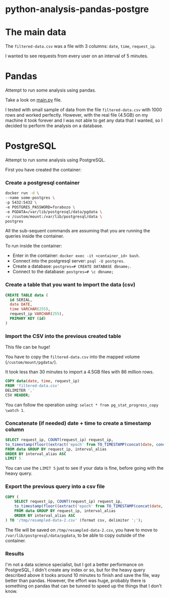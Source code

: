 # python-analysis-pandas-postgre

# The main data
The `filtered-data.csv` was a file with 3 columns:
`date`, `time`, `request_ip`.

I wanted to see requests from every user on an interval of 5 minutes.

# Pandas

Attempt to run some analysis using pandas. 

Take a look on [main.py](./main.py) file.

I tested with small sample of data from the file `filtered-data.csv` with 1000 rows and worked perfectly. However, with the real file (4.5GB) on my machine it took forever and I was not able to get any data that I wanted, so I decided to perform the analysis on a database.

# PostgreSQL

Attempt to run some analysis using PostgreSQL.

First you have created the container:

### Create a postgresql container

```bash
docker run -d \
--name some-postgres \
-p 5432:5432 \
-e POSTGRES_PASSWORD=forabozo \
-e PGDATA=/var/lib/postgresql/data/pgdata \
-v /custom/mount:/var/lib/postgresql/data \
postgres
```

All the sub-sequent commands are assuming that you are running the queries inside the container. 

To run inside the container: 

- Enter in the container: `docker exec -it <container_id> bash`.
- Connect into the postgresql server: `psql -U postgres`.
- Create a database: `postgres=# CREATE DATABASE dbname;`.
- Connect to the database: `postgres=# \c dbname;`

### Create a table that you want to import the data (csv)

```sql
CREATE TABLE data (
  id SERIAL,
  date DATE,
  time VARCHAR(255),
  request_ip VARCHAR(255),
  PRIMARY KEY (id)
)
```

### Import the CSV into the previous created table
This file can be huge!

You have to copy the `filtered-data.csv` into the mapped volume (`/custom/mount/pgdata/`).

It took less than 30 minutes to import a 4.5GB files with 86 million rows.

```sql
COPY data(date, time, request_ip)
FROM 'filtered-data.csv'
DELIMITER ','
CSV HEADER;
```
You can follow the operation using: `select * from pg_stat_progress_copy \watch 1`.

### Concatenate (if needed) date + time to create a timestamp column

```sql
SELECT request_ip, COUNT(request_ip) request_ip, 
to_timestamp(floor((extract('epoch' from TO_TIMESTAMP(concat(date, concat(' ', time)), 'YYYY/MM/DD/HH24:MI:ss')) / 300 )) * 300) AT TIME ZONE 'UTC' as interval_alias
FROM data GROUP BY request_ip, interval_alias
ORDER BY interval_alias ASC
LIMIT 5
```
You can use the `LIMIT 5` just to see if your data is fine, before going with the heavy query.


### Export the previous query into a csv file

```sql
COPY (
    SELECT request_ip, COUNT(request_ip) request_ip, 
    to_timestamp(floor((extract('epoch' from TO_TIMESTAMP(concat(date, concat(' ', time)), 'YYYY/MM/DD/HH24:MI:ss')) / 300 )) * 300) AT TIME ZONE 'UTC' as interval_alias
    FROM data GROUP BY request_ip, interval_alias
    ORDER BY interval_alias ASC
) TO '/tmp/resampled-data-2.csv' (format csv, delimiter ';');
```

The file will be saved on `/tmp/resampled-data-2.csv`, you have to move to `/var/lib/postgresql/data/pgdata`, to be able to copy outside of the container.

### Results

I'm not a data science specialist, but I got a better performance on PostgreSQL, I didn't create any index or so, but for the heavy query described above it tooks around 10 minutes to finish and save the file, way better than pandas. However, the effort was huge, probably there is something on pandas that can be tunned to speed up the things that I don't know.
